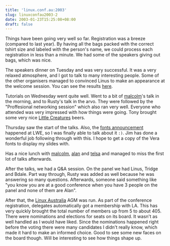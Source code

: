 ```yaml
---
title: 'linux.conf.au:2003'
slug: linuxconfau2003-2
date: 2003-01-23T15:25:08+08:00
draft: false
---
```


Things have been going very well so far. Registration was a breeze
(compared to last year). By having all the bags packed with the correct
tshirt size and labeled with the person\'s name, we could process each
registration in less than a minute. We had some of the speakers giving
out bags, which was nice.

The speakers dinner on Tuesday and was very successful. It was a very
relaxed atmosphere, and I got to talk to many interesting people. Some
of the other organisers managed to convinced Linus to make an appearance
at the welcome session. You can see the results
[here](http://www.everythinglinux.com.au/images/linus_and_rusty.jpg).

Tutorials on Wednesday went quite well. Went to a bit of
[malcolm](http://www.advogato.org/person/malcolm/)\'s talk in the
morning, and to Rusty\'s talk in the arvo. They were followed by the
\"Proffesional networking session\" which also ran very well. Everyone
who attended was very impressed with how things were going. Tony brought
some very nice [Little Creatures](http://www.littlecreatures.com.au/)
beers.

Thursday saw the start of the talks. Also, the [fonts
announcement](http://www.gnome.org/pr-bitstreamfonts.html) happened at
LWE, so I was finally able to talk about it `:)`. Jim has done a
wonderful job following through with this. I hope to get a copy of the
Vera fonts to display my slides with.

Has a nice lunch with
[malcolm](http://www.advogato.org/person/malcolm/),
[alan](http://www.advogato.org/person/alan/) and
[telsa](http://www.advogato.org/person/telsa/) and managed to miss the
first lot of talks afterwards.

After the talks, we had a Q&A session. On the panel we had Linus, Tridge
and Bdale. Part way through, Rusty was added as well because he was
answering so many questions. Afterwards, someone said something like
\"you know you are at a good conference when you have 3 people on the
panel and none of them are Alan\".

After that, the [Linux Australia](http://www.linux.org.au/) AGM was run.
As part of the conference registration, delegates automatically got a
membership with LA. This has very quickly brought the total number of
members up from 5 to about 405. There were nominations and elections for
seats on its board. It wasn\'t as well handled as I would have liked.
Since the nominations happened right before the voting there were many
candidates I didn\'t really know, which made it hard to make an informed
choice. Good to see some new faces on the board though. Will be
interesting to see how things shape up.
